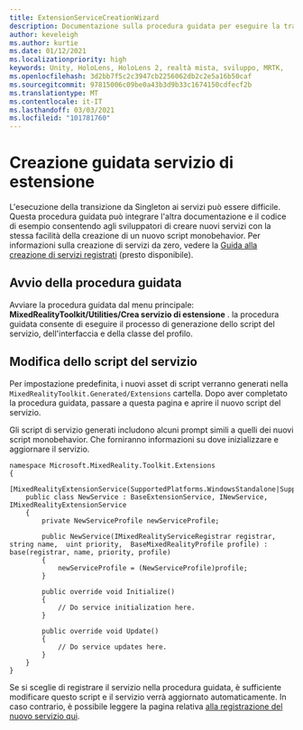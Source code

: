 ```yaml
---
title: ExtensionServiceCreationWizard
description: Documentazione sulla procedura guidata per eseguire la transizione da Singleton ai servizi MRTK
author: keveleigh
ms.author: kurtie
ms.date: 01/12/2021
ms.localizationpriority: high
keywords: Unity, HoloLens, HoloLens 2, realtà mista, sviluppo, MRTK,
ms.openlocfilehash: 3d2bb7f5c2c3947cb2256062db2c2e5a16b50caf
ms.sourcegitcommit: 97815006c09be0a43b3d9b33c1674150cdfecf2b
ms.translationtype: MT
ms.contentlocale: it-IT
ms.lasthandoff: 03/03/2021
ms.locfileid: "101781760"
---
```

# <a name="extension-service-creation-wizard"></a>Creazione guidata servizio di estensione

L'esecuzione della transizione da Singleton ai servizi può essere difficile. Questa procedura guidata può integrare l'altra documentazione e il codice di esempio consentendo agli sviluppatori di creare nuovi servizi con la stessa facilità della creazione di un nuovo script monobehavior. Per informazioni sulla creazione di servizi da zero, vedere la [Guida alla creazione di servizi registrati](../../out-of-scope/MixedRealityConfigurationGuide.md) (presto disponibile).

## <a name="launching-the-wizard"></a>Avvio della procedura guidata

Avviare la procedura guidata dal menu principale: **MixedRealityToolkit/Utilities/Crea servizio di estensione** . la procedura guidata consente di eseguire il processo di generazione dello script del servizio, dell'interfaccia e della classe del profilo.

## <a name="editing-your-service-script"></a>Modifica dello script del servizio

Per impostazione predefinita, i nuovi asset di script verranno generati nella `MixedRealityToolkit.Generated/Extensions` cartella. Dopo aver completato la procedura guidata, passare a questa pagina e aprire il nuovo script del servizio.

Gli script di servizio generati includono alcuni prompt simili a quelli dei nuovi script monobehavior. Che forniranno informazioni su dove inizializzare e aggiornare il servizio.

    namespace Microsoft.MixedReality.Toolkit.Extensions
    {
        [MixedRealityExtensionService(SupportedPlatforms.WindowsStandalone|SupportedPlatforms.MacStandalone|SupportedPlatforms.LinuxStandalone|SupportedPlatforms.WindowsUniversal)]
        public class NewService : BaseExtensionService, INewService, IMixedRealityExtensionService
        {
            private NewServiceProfile newServiceProfile;
    
            public NewService(IMixedRealityServiceRegistrar registrar,  string name,  uint priority,  BaseMixedRealityProfile profile) : base(registrar, name, priority, profile) 
            {
                newServiceProfile = (NewServiceProfile)profile;
            }
    
            public override void Initialize()
            {
                // Do service initialization here.
            }
    
            public override void Update()
            {
                // Do service updates here.
            }
        }
    }

Se si sceglie di registrare il servizio nella procedura guidata, è sufficiente modificare questo script e il servizio verrà aggiornato automaticamente. In caso contrario, è possibile leggere la pagina relativa [alla registrazione del nuovo servizio qui](../../out-of-scope/MixedRealityConfigurationGuide.md).
